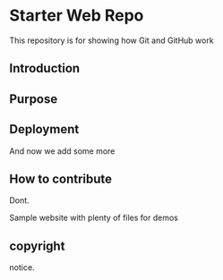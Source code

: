 # Starter Web Repo

This repository is for showing how Git and GitHub work

## Introduction

## Purpose

## Deployment

And now we add some more 

## How to contribute

Dont.

Sample website with plenty of files for demos

## copyright

notice. 